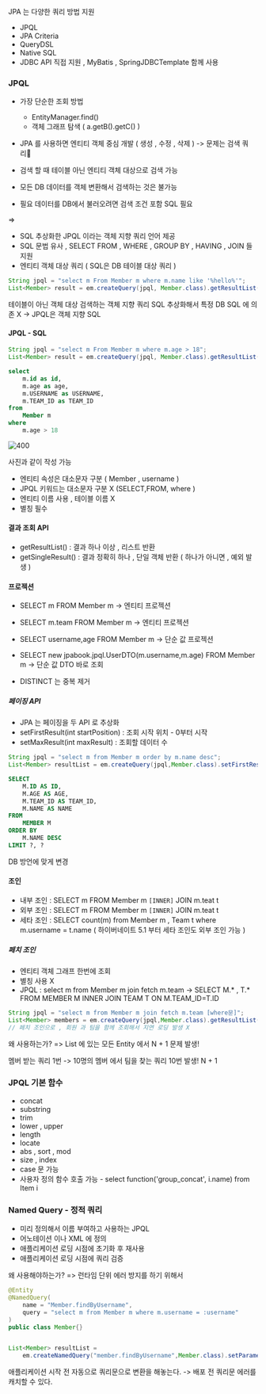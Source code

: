 JPA 는 다양한 쿼리 방법 지원
- JPQL
- JPA Criteria
- QueryDSL
- Native SQL
- JDBC API 직접 지원 , MyBatis , SpringJDBCTemplate 함께 사용

### JPQL

- 가장 단순한 조회 방법
	- EntityManager.find()
	- 객체 그래프 탐색 ( a.getB().getC() )

- JPA 를 사용하면 엔티티 객체 중심 개발 ( 생성 , 수정 , 삭제 )
	-> 문제는 검색 쿼리
- 검색 할 때 테이블 아닌 엔티티 객체 대상으로 검색 가능
- 모든 DB 데이터를 객체 변환해서 검색하는 것은 불가능
- 필요 데이터를 DB에서 불러오려면 검색 조건 포함 SQL 필요

=> 
- SQL 추상화한 JPQL 이라는 객체 지향 쿼리 언어 제공
- SQL 문법 유사 , SELECT FROM , WHERE , GROUP BY , HAVING , JOIN 들 지원
- 엔티티 객체 대상 쿼리 ( SQL은 DB 테이블 대상 쿼리 )

```java
String jpql = "select m From Member m where m.name like '%hello%'";
List<Member> result = em.createQuery(jpql, Member.class).getResultList();
```
테이블이 아닌 객체 대상 검색하는 객체 지향 쿼리
SQL 추상화해서 특정 DB SQL 에 의존 X
-> JPQL은 객체 지향 SQL

#### JPQL - SQL

```java
String jpql = "select m From Member m where m.age > 18";
List<Member> result = em.createQuery(jpql, Member.class).getResultList();
```

```SQL
select
    m.id as id,
    m.age as age,
    m.USERNAME as USERNAME,
    m.TEAM_ID as TEAM_ID
from
    Member m
where
    m.age > 18
```

![400](https://i.imgur.com/5vmg9Xu.png)

사진과 같이 작성 가능

- 엔티티 속성은 대소문자 구분 ( Member , username )
- JPQL 키워드는 대소문자 구분 X (SELECT,FROM, where )
- 엔티티 이름 사용 , 테이블 이름 X
- 별칭 필수

#### 결과 조회 API

- getResultList() : 결과 하나 이상 , 리스트 반환
- getSingleResult() : 결과 정확히 하나 , 단일 객체 반환 ( 하나가 아니면 , 예외 발생 )


#### 프로젝션

- SELECT m FROM Member m -> 엔티티 프로젝션
- SELECT m.team FROM Member m -> 엔티티 프로젝션
- SELECT username,age FROM Member m -> 단순 값 프로젝션

- SELECT new jpabook.jpql.UserDTO(m.username,m.age) FROM Member m -> 단순 값 DTO 바로 조회
- DISTINCT 는 중복 제거

##### 페이징 API

- JPA 는 페이징을 두 API 로 추상화
- setFirstResult(int startPosition) : 조회 시작 위치 - 0부터 시작
- setMaxResult(int maxResult) : 조회할 데이터 수

```java
String jpql = "select m from Member m order by m.name desc";
List<Member> resultList = em.createQuery(jpql,Member.class).setFirstResult(10).setMaxResult(20).getResultList();
```

```sql
SELECT
    M.ID AS ID,
    M.AGE AS AGE,
    M.TEAM_ID AS TEAM_ID,
    M.NAME AS NAME
FROM
    MEMBER M
ORDER BY
    M.NAME DESC
LIMIT ?, ?
```

DB 방언에 맞게 변경

#### 조인

- 내부 조인 : SELECT m FROM Member m `[INNER]` JOIN m.teat t
- 외부 조인 : SELECT m FROM Member m `[INNER]` JOIN m.teat t
- 세타 조인 : SELECT count(m) from Member m , Team t where m.username = t.name
	( 하이버네이트 5.1 부터 세타 조인도 외부 조인 가능 )
##### 페치 조인

- 엔티티 객체 그래프 한번에 조회
- 별칭 사용 X
- JPQL  : select m from Member m join fetch m.team
	-> SELECT M.* , T.* FROM MEMBER M INNER JOIN TEAM T ON M.TEAM_ID=T.ID

```java
String jpql = "select m from Member m join fetch m.team [where문]";
List<Member> members = em.createQuery(jpql,Member.class).getResultList();
// 페치 조인으로 , 회원 과 팀을 함께 조회해서 지연 로딩 발생 X
```

왜 사용하는가?
=> List 에 있는 모든 Entity 에서 N + 1 문제 발생!

멤버 받는 쿼리 1번 -> 10명의 멤버 에서 팀을 찾는 쿼리 10번 발생!
N + 1


### JPQL 기본 함수

- concat
- substring
- trim
- lower , upper
- length
- locate
- abs , sort , mod
- size , index
- case 문 가능
- 사용자 정의 함수 호출 가능 - select function('group_concat', i.name) from Item i


### Named Query - 정적 쿼리

- 미리 정의해서 이름 부여하고 사용하는 JPQL
- 어노테이션 이나 XML 에 정의
- 애플리케이션 로딩 시점에 초기화 후 재사용
- 애플리케이션 로딩 시점에 쿼리 검증

왜 사용해야하는가?
=> 런타임 단위 에러 방지를 하기 위해서

```java
@Entity
@NamedQuery(
	name = "Member.findByUsername",
	query = "select m from Member m where m.username = :username"
)
public class Member{}


List<Member> resultList = 
	em.createNamedQuery("member.findByUsername",Member.class).setParameter("username","회원1").getResultList();
```

애플리케이션 시작 전 자동으로 쿼리문으로 변환을 해놓는다. 
-> 배포 전 쿼리문 에러를 캐치할 수 있다.